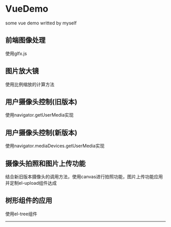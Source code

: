 # VueDemo
some vue demo writted by myself

## 前端图像处理

使用glfx.js

## 图片放大镜

使用比例缩放的计算方法

## 用户摄像头控制(旧版本)

使用navigator.getUserMedia实现

## 用户摄像头控制(新版本)

使用navigator.mediaDevices.getUserMedia实现

## 摄像头拍照和图片上传功能

结合新旧版本摄像头的调用方法，使用canvas进行拍照功能，图片上传功能应用并定制el-upload组件达成

## 树形组件的应用

使用el-tree组件

****

